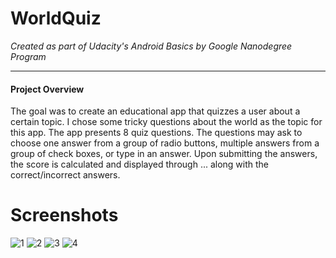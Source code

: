 # WorldQuiz
*Created as part of Udacity's Android Basics by Google Nanodegree Program*
_______________

#### Project Overview
The goal was to create an educational app that quizzes a user about a certain topic. I chose some tricky questions about the world as the topic for this app. The app presents 8 quiz questions. The questions may ask to choose one answer from a group of radio buttons, multiple answers from a group of check boxes, or type in an answer. Upon submitting the answers, the score is calculated and displayed through ... along with the correct/incorrect answers.

#
# Screenshots
![1](https://user-images.githubusercontent.com/33638467/38680846-fbd46226-3e6f-11e8-9f3b-218ff058340f.png)
![2](https://user-images.githubusercontent.com/33638467/38680849-fd5737cc-3e6f-11e8-96a6-66e6aa084aae.png)
![3](https://user-images.githubusercontent.com/33638467/38680851-fe6e990c-3e6f-11e8-870d-2ac864f8f578.png)
![4](https://user-images.githubusercontent.com/33638467/38680853-ffe3ef30-3e6f-11e8-9ad7-7900c7510687.png)
